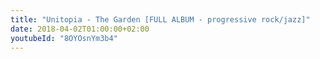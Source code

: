 ```yaml
---
title: "Unitopia - The Garden [FULL ALBUM - progressive rock/jazz]"
date: 2018-04-02T01:00:00+02:00
youtubeId: "8OYOsnYm3b4"
---
```

